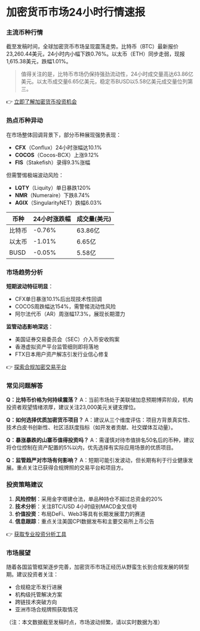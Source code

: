 # 加密货币市场24小时行情速报

### 主流币种行情
截至发稿时间，全球加密货币市场呈现震荡走势。比特币（BTC）最新报价23,260.44美元，24小时内小幅下跌0.76%。以太币（ETH）同步走弱，现报1,615.38美元，跌幅1.01%。

> 值得关注的是，比特币市场仍保持强劲流动性，24小时成交量高达63.86亿美元。以太币成交量6.65亿美元，稳定币BUSD以5.58亿美元成交量位列第三。

👉 [立即了解加密货币投资机会](https://bit.ly/okx_welcome)

### 热点币种异动
在市场整体回调背景下，部分币种展现强势表现：
- **CFX**（Conflux）24小时涨幅达10.1%
- **COCOS**（Cocos-BCX）上涨9.12%
- **FIS**（Stakefish）录得9.3%涨幅

但需警惕极端波动风险：
- **LQTY**（Liquity）单日暴跌120%
- **NMR**（Numeraire）下跌8.74%
- **AGIX**（SingularityNET）跌幅6.03%

| 币种    | 24小时涨跌幅 | 成交量(美元) |
|---------|-------------|-------------|
| 比特币   | -0.76%      | 63.86亿     |
| 以太币   | -1.01%      | 6.65亿      |
| BUSD    | -0.05%      | 5.58亿      |

### 市场趋势分析
**短期波动特征明显**：
- CFX单日暴涨10.1%后出现技术性回调
- COCOS周跌幅达154%，需警惕流动性风险
- 阿尔法代币（AR）周涨幅17.3%，展现长期潜力

**监管动态影响深远**：
- 美国证券交易委员会（SEC）介入币安收购案
- 香港虚拟资产平台监管细则即将落地
- FTX日本用户资产解冻引发行业信心修复

👉 [探索合规加密交易平台](https://bit.ly/okx_welcome)

### 常见问题解答

**Q：比特币价格为何持续震荡？**
A：当前市场处于美联储加息预期博弈阶段，机构投资者观望情绪浓厚，建议关注23,000美元关键支撑位。

**Q：如何选择优质加密货币项目？**
A：建议从三个维度评估：项目方背景真实性、技术白皮书创新性、社区活跃度指标（如开发者贡献、社交媒体互动量）。

**Q：暴涨暴跌的山寨币值得投资吗？**
A：需谨慎对待市值排名50名后的币种，建议将仓位控制在资产配置的5%以内，优先选择有实际应用场景的优质项目。

**Q：监管趋严对市场有何影响？**
A：短期可能引发波动，但长期有利于行业健康发展。重点关注已获得合规牌照的交易平台和项目方。

### 投资策略建议
1. **风险控制**：采用金字塔建仓法，单品种持仓不超过总资金的20%
2. **技术分析**：关注BTC/USD 4小时级别MACD金叉信号
3. **价值投资**：布局DeFi、Web3等具有长期发展潜力的赛道
4. **信息跟踪**：重点关注美国CPI数据发布和主要交易所上币公告

👉 [获取专业投资分析工具](https://bit.ly/okx_welcome)

### 市场展望
随着各国监管框架逐步完善，加密货币市场正经历从野蛮生长到合规发展的转型期。建议投资者关注：
- 合规稳定币发行进展
- 机构级托管解决方案
- 跨链技术突破方向
- 亚洲市场合规牌照获取情况

（注：本文数据截至发稿时点，市场波动频繁，请以实时数据为准）